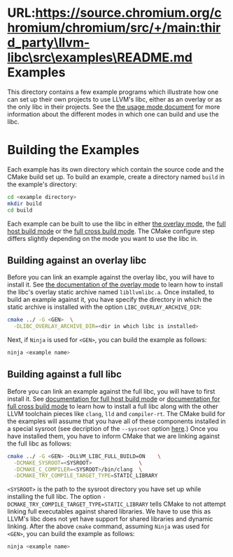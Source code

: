 URL:https://source.chromium.org/chromium/chromium/src/+/main:third_party\llvm-libc\src\examples\README.md
Examples
========
This directory contains a few example programs which illustrate how one can set
up their own projects to use LLVM's libc, either as an overlay or as the only
libc in their projects. See the
[the usage mode document](https://libc.llvm.org/build_and_test.html) for more
information about the different modes in which one can build and use the libc.

Building the Examples
=====================
Each example has its own directory which contain the source code and the CMake
build set up. To build an example, create a directory named `build` in the
example's directory:

```bash
cd <example directory>
mkdir build
cd build
```

Each example can be built to use the libc in either
[the overlay mode](https://libc.llvm.org/overlay_mode.html), the
[full host build mode](https://libc.llvm.org/full_host_build.html) or the
[full cross build mode](https://libc.llvm.org/full_cross_build.html). The CMake
configure step differs slightly depending on the mode you want to use the libc
in.

Building against an overlay libc
--------------------------------

Before you can link an example against the overlay libc, you will have to
install it. See [the documentation of the overlay mode](https://libc.llvm.org/overlay_mode.html)
to learn how to install the libc's overlay static archive named `libllvmlibc.a`.
Once installed, to build an example against it, you have specify the directory
in which the static archive is installed with the option
`LIBC_OVERLAY_ARCHIVE_DIR`:

```bash
cmake ../ -G <GEN>  \
  -DLIBC_OVERLAY_ARCHIVE_DIR=<dir in which libc is installed>
```

Next, if `Ninja` is used for `<GEN>`, you can build the example as follows:

```bash
ninja <example name>
```

Building against a full libc
----------------------------

Before you can link an example against the full libc, you will have to first
install it. See [documentation for full host build mode](https://libc.llvm.org/full_host_build.html)
or [documentation for full cross build mode](https://libc.llvm.org/full_cross_build.html)
to learn how to install a full libc along with the other LLVM toolchain pieces
like `clang`, `lld` and `compiler-rt`. The CMake build for the examples will
assume that you have all of these components installed in a special sysroot
(see decription of the `--sysroot` option
[here](https://gcc.gnu.org/onlinedocs/gcc/Directory-Options.html).) Once you
have installed them, you have to inform CMake that we are linking against the
full libc as follows:

```bash
cmake ../ -G <GEN> -DLLVM_LIBC_FULL_BUILD=ON    \
  -DCMAKE_SYSROOT=<SYSROOT>               \
  -DCMAKE_C_COMPILER=<SYSROOT>/bin/clang  \
  -DCMAKE_TRY_COMPILE_TARGET_TYPE=STATIC_LIBRARY
```

`<SYSROOT>` is the path to the sysroot directory you have set up while
installing the full libc. The option
`-DCMAKE_TRY_COMPILE_TARGET_TYPE=STATIC_LIBRARY` tells CMake to not attempt
linking full executables against shared libraries. We have to use this as LLVM's
libc does not yet have support for shared libraries and dynamic linking. After
the above `cmake` command, assuming `Ninja` was used for `<GEN>`, you can build
the example as follows:


```bash
ninja <example name>
```
